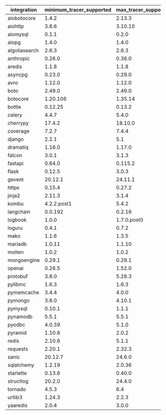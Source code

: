 | integration                    | minimum_tracer_supported       | max_tracer_supported           | minumum_available_supported    | maximum_available_supported    |
| ------------------------------ | ------------------------------ | ------------------------------ | ------------------------------ | ------------------------------ |
| aiobotocore                    | 1.4.2                          | 2.13.3                         | 2.4.0                          | 2.15.2                         |
| aiohttp                        | 3.8.6                          | 3.10.10                        | 3.8.3                          | 3.10.10                        |
| aiomysql                       | 0.1.1                          | 0.2.0                          | 0.1.1                          | 0.2.0                          |
| aiopg                          | 1.4.0                          | 1.4.0                          | 1.4.0                          | 1.4.0                          |
| algoliasearch                  | 2.6.3                          | 2.6.3                          | 2.6.2                          | 4.8.1                          |
| anthropic                      | 0.26.0                         | 0.36.0                         | 0.2.2                          | 0.39.0                         |
| aredis                         | 1.1.8                          | 1.1.8                          | 1.1.8                          | 1.1.8                          |
| asyncpg                        | 0.23.0                         | 0.29.0                         | 0.27.0                         | 0.30.0                         |
| avro                           | 1.12.0                         | 1.12.0                         | 1.11.1                         | 1.12.0                         |
| boto                           | 2.49.0                         | 2.49.0                         | 2.49.0                         | 2.49.0                         |
| botocore                       | 1.20.106                       | 1.35.14                        | 1.29.8                         | 1.35.59                        |
| bottle                         | 0.12.25                        | 0.13.2                         | 0.12.23                        | 0.13.2                         |
| celery                         | 4.4.7                          | 5.4.0                          | 5.2.7                          | 5.4.0                          |
| cherrypy                       | 17.4.2                         | 18.10.0                        | 18.8.0                         | 18.10.0                        |
| coverage                       | 7.2.7                          | 7.4.4                          | 6.5.0                          | 7.6.4                          |
| django                         | 2.2.1                          | 5.1                            | 4.1.3                          | 5.1.3                          |
| dramatiq                       | 1.16.0                         | 1.17.0                         | 1.13.0                         | 1.17.1                         |
| falcon                         | 3.0.1                          | 3.1.3                          | 3.1.0                          | 4.0.2                          |
| fastapi                        | 0.64.0                         | 0.115.2                        | 0.86.0                         | 0.115.5                        |
| flask                          | 0.12.5                         | 3.0.3                          | 2.2.2                          | 3.0.3                          |
| gevent                         | 20.12.1                        | 24.11.1                        | 22.10.2                        | 24.11.1                        |
| httpx                          | 0.15.4                         | 0.27.2                         | 0.23.0                         | 0.27.2                         |
| jinja2                         | 2.11.3                         | 3.1.4                          | 3.1.2                          | 3.1.4                          |
| kombu                          | 4.2.2.post1                    | 5.4.2                          | 5.2.4                          | 5.4.2                          |
| langchain                      | 0.0.192                        | 0.2.16                         | 0.0.12                         | 0.3.7                          |
| logbook                        | 1.0.0                          | 1.7.0.post0                    | 1.5.3                          | 1.8.0                          |
| loguru                         | 0.4.1                          | 0.7.2                          | 0.6.0                          | 0.7.2                          |
| mako                           | 1.1.6                          | 1.3.5                          | 1.2.3                          | 1.3.6                          |
| mariadb                        | 1.0.11                         | 1.1.10                         | 1.1.5.post2                    | 1.1.10                         |
| molten                         | 1.0.2                          | 1.0.2                          | 1.0.2                          | 1.0.2                          |
| mongoengine                    | 0.29.1                         | 0.29.1                         | 0.24.2                         | 0.29.1                         |
| openai                         | 0.26.5                         | 1.52.0                         | 0.25.0                         | 1.54.4                         |
| protobuf                       | 3.8.0                          | 5.28.3                         | 4.21.9                         | 5.28.3                         |
| pylibmc                        | 1.6.3                          | 1.6.3                          | 1.6.3                          | 1.6.3                          |
| pymemcache                     | 3.4.4                          | 4.0.0                          | 4.0.0                          | 4.0.0                          |
| pymongo                        | 3.8.0                          | 4.10.1                         | 4.3.2                          | 4.10.1                         |
| pymysql                        | 0.10.1                         | 1.1.1                          | 1.0.2                          | 1.1.1                          |
| pynamodb                       | 5.5.1                          | 5.5.1                          | 5.3.0                          | 6.0.1                          |
| pyodbc                         | 4.0.39                         | 5.1.0                          | 4.0.34                         | 5.2.0                          |
| pyramid                        | 1.10.8                         | 2.0.2                          | 2.0                            | 2.0.2                          |
| redis                          | 2.10.6                         | 5.1.1                          | 4.3.4                          | 5.2.0                          |
| requests                       | 2.20.1                         | 2.32.3                         | 2.28.1                         | 2.32.3                         |
| sanic                          | 20.12.7                        | 24.6.0                         | 22.9.1                         | 24.6.0                         |
| sqlalchemy                     | 1.2.19                         | 2.0.36                         | 1.4.44                         | 2.0.36                         |
| starlette                      | 0.13.6                         | 0.40.0                         | 0.21.0                         | 0.41.2                         |
| structlog                      | 20.2.0                         | 24.4.0                         | 22.1.0                         | 24.4.0                         |
| tornado                        | 4.5.3                          | 6.4                            | 6.2                            | 6.4.1                          |
| urllib3                        | 1.24.3                         | 2.2.3                          | 1.26.12                        | 2.2.3                          |
| yaaredis                       | 2.0.4                          | 3.0.0                          | 3.0.0                          | 3.0.0                          |
